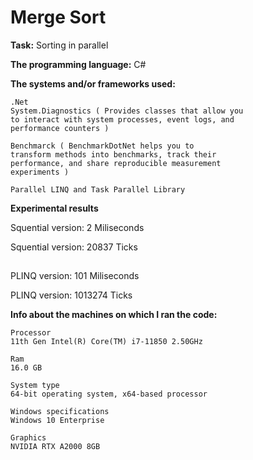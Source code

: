 
# Merge Sort 

**Task:** Sorting in parallel 

**The programming language:** C# 

**The systems and/or frameworks used:**

    .Net
    System.Diagnostics ( Provides classes that allow you
    to interact with system processes, event logs, and
    performance counters )

    Benchmarck ( BenchmarkDotNet helps you to
    transform methods into benchmarks, track their
    performance, and share reproducible measurement
    experiments )

    Parallel LINQ and Task Parallel Library

**Experimental results**

Squential version: 2 Miliseconds

Squential version: 20837 Ticks
##

PLINQ version: 101 Miliseconds

PLINQ version: 1013274 Ticks

**Info about the machines on which I ran the code:**

    Processor 
    11th Gen Intel(R) Core(TM) i7-11850 2.50GHz

    Ram 
    16.0 GB

    System type 
    64-bit operating system, x64-based processor

    Windows specifications 
    Windows 10 Enterprise

    Graphics
    NVIDIA RTX A2000 8GB
